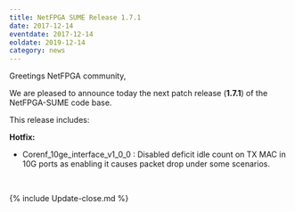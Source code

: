 ```yaml
---
title: NetFPGA SUME Release 1.7.1
date: 2017-12-14
eventdate: 2017-12-14
eoldate: 2019-12-14
category: news
---
```


Greetings NetFPGA community,

We are pleased to announce today the next patch release (**1.7.1**) of the NetFPGA-SUME code base.

This release includes:

**Hotfix:**
- Corenf_10ge_interface_v1_0_0 : Disabled deficit idle count on TX MAC in 10G ports as enabling it causes packet drop under some scenarios.

<br>

{% include Update-close.md %}
